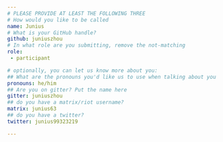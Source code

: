 ```yaml
---
# PLEASE PROVIDE AT LEAST THE FOLLOWING THREE
# How would you like to be called
name: Junius	
# What is your GitHub handle?
github: juniuszhou
# In what role are you submitting, remove the not-matching
role: 
 - participant

# optionally, you can let us know more about you:
## What are the pronouns you'd like us to use when talking about you
pronouns: he/him
## Are you on gitter? Put the name here
gitter: juniuszhou
## do you have a matrix/riot username?
matrix: junius63
## do you have a twitter?
twitter: junius99323219

---
```

